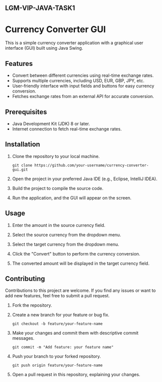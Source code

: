 ## LGM-VIP-JAVA-TASK1

# Currency Converter GUI

This is a simple currency converter application with a graphical user interface (GUI) built using Java Swing.

## Features

- Convert between different currencies using real-time exchange rates.
- Supports multiple currencies, including USD, EUR, GBP, JPY, etc.
- User-friendly interface with input fields and buttons for easy currency conversion.
- Fetches exchange rates from an external API for accurate conversion.

## Prerequisites

- Java Development Kit (JDK) 8 or later.
- Internet connection to fetch real-time exchange rates.

## Installation

1. Clone the repository to your local machine.
   ```
   git clone https://github.com/your-username/currency-converter-gui.git
   ```

2. Open the project in your preferred Java IDE (e.g., Eclipse, IntelliJ IDEA).

3. Build the project to compile the source code.

4. Run the application, and the GUI will appear on the screen.

## Usage

1. Enter the amount in the source currency field.

2. Select the source currency from the dropdown menu.

3. Select the target currency from the dropdown menu.

4. Click the "Convert" button to perform the currency conversion.

5. The converted amount will be displayed in the target currency field.

## Contributing

Contributions to this project are welcome. If you find any issues or want to add new features, feel free to submit a pull request.

1. Fork the repository.

2. Create a new branch for your feature or bug fix.
   ```
   git checkout -b feature/your-feature-name
   ```

3. Make your changes and commit them with descriptive commit messages.
   ```
   git commit -m "Add feature: your feature name"
   ```

4. Push your branch to your forked repository.
   ```
   git push origin feature/your-feature-name
   ```

5. Open a pull request in this repository, explaining your changes.

